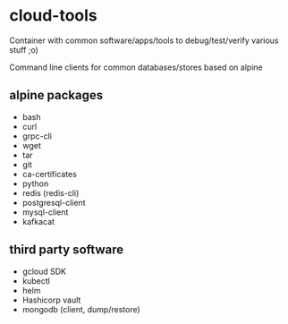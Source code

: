 # cloud-tools

Container with common software/apps/tools to debug/test/verify various stuff ;o)

Command line clients for common databases/stores based on alpine

## alpine packages

- bash
- curl
- grpc-cli
- wget
- tar
- git
- ca-certificates
- python
- redis (redis-cli)
- postgresql-client
- mysql-client
- kafkacat

## third party software

- gcloud SDK
- kubectl
- helm
- Hashicorp vault
- mongodb (client, dump/restore)